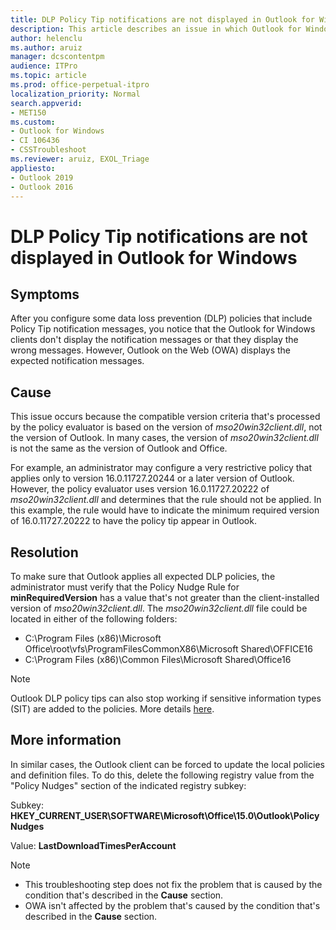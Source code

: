 ```yaml
---
title: DLP Policy Tip notifications are not displayed in Outlook for Windows
description: This article describes an issue in which Outlook for Windows can't display DLP Policy Tip notification messages. Provides a solution.
author: helenclu
ms.author: aruiz
manager: dcscontentpm
audience: ITPro 
ms.topic: article 
ms.prod: office-perpetual-itpro
localization_priority: Normal
search.appverid: 
- MET150
ms.custom: 
- Outlook for Windows
- CI 106436
- CSSTroubleshoot
ms.reviewer: aruiz, EXOL_Triage
appliesto:
- Outlook 2019
- Outlook 2016
---
```


# DLP Policy Tip notifications are not displayed in Outlook for Windows

## Symptoms

After you configure some data loss prevention (DLP) policies that include Policy Tip notification messages, you notice that the Outlook for Windows clients don't display the notification messages or that they display the wrong messages. However, Outlook on the Web (OWA) displays the expected notification messages.

## Cause

This issue occurs because the compatible version criteria that's processed by the policy evaluator is based on the version of *mso20win32client.dll*, not the version of Outlook. In many cases, the version of *mso20win32client.dll* is not the same as the version of Outlook and Office.

For example, an administrator may configure a very restrictive policy that applies only to version 16.0.11727.20244 or a later version of Outlook. However, the policy evaluator uses version 16.0.11727.20222 of *mso20win32client.dll* and determines that the rule should not be applied. In this example, the rule would have to indicate the minimum required version of 16.0.11727.20222 to have the policy tip appear in Outlook.

## Resolution

To make sure that Outlook applies all expected DLP policies, the administrator must verify that the Policy Nudge Rule for **minRequiredVersion** has a value that's not greater than the client-installed version of *mso20win32client.dll*. The *mso20win32client.dll* file could be located in either of the following folders:

- C:\Program Files (x86)\Microsoft Office\root\vfs\ProgramFilesCommonX86\Microsoft Shared\OFFICE16
- C:\Program Files (x86)\Common Files\Microsoft Shared\Office16

> [!NOTE]
> Outlook DLP policy tips can also stop working if sensitive information types (SIT) are added to the policies. More details [here](https://support.microsoft.com/en-us/office/outlook-dlp-policy-tips-not-working-for-certain-conditions-in-email-body-and-attachments-8a32496a-3478-403c-b2eb-04a218f7443c?ui=en-us&rs=en-us&ad=us).

## More information

In similar cases, the Outlook client can be forced to update the local policies and definition files. To do this, delete the following registry value from the "Policy Nudges" section of the indicated registry subkey:

Subkey: **HKEY_CURRENT_USER\SOFTWARE\Microsoft\Office\15.0\Outlook\PolicyNudges**

Value: **LastDownloadTimesPerAccount**

> [!NOTE]
> - This troubleshooting step does not fix the problem that is caused by the condition that's described in the **Cause** section.
> - OWA isn't affected by the problem that's caused by the condition that's described in the **Cause** section.
